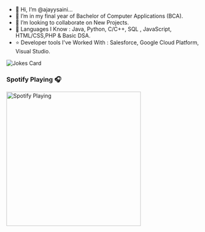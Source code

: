 - 👋 Hi, I’m @ajayysaini...
- 🌱 I’m in my final year of Bachelor of Computer Applications (BCA).
- 💞️ I’m looking to collaborate on New Projects.
- 👀 Languages I Know : Java, Python, C/C++, SQL , JavaScript, HTML/CSS,PHP &  Basic DSA.
- ⭐️ Developer tools I've Worked With : Salesforce, Google Cloud Platform, Visual Studio.
   
   
   
<!-- Markdown -->

![Jokes Card](https://readme-jokes.vercel.app/api)



### Spotify Playing 🎧

[<img src="https://https://spotify-playing-ajayysaini.vercel.app/api/spotify" alt="Spotify Playing" width="350" />](https://open.spotify.com/user/e98c4kaw03lebiteyiixsiftu)

